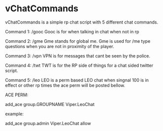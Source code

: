 # vChatCommands


vChatCommands is a simple rp chat script with 5 different chat commands.

Command 1: /gooc Gooc is for when talking in chat when not in rp


Command 2: /gme Gme stands for global me. Gme is used for /me type questions when you are not in proximity of the player.


Command 3: /vpn VPN is for messages that cant be seen by the police.


Command 4: /twt TWT is for the RP side of things for a chat sided twitter script.


Command 5: /leo LEO is a perm based LEO chat when singnal 100 is in effect or other rp times the ace perm will be posted bellow.



ACE PERM:



  add_ace group.GROUPNAME Viper.LeoChat
  
example:

  add_ace group.admin Viper.LeoChat allow
